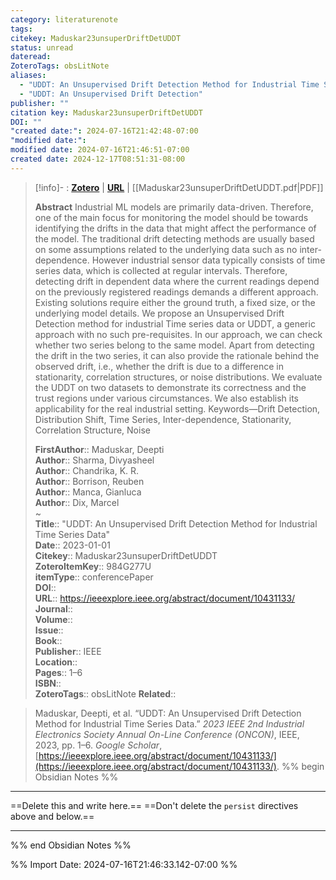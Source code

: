 ```yaml
---
category: literaturenote
tags: 
citekey: Maduskar23unsuperDriftDetUDDT
status: unread
dateread: 
ZoteroTags: obsLitNote
aliases:
  - "UDDT: An Unsupervised Drift Detection Method for Industrial Time Series Data"
  - "UDDT: An Unsupervised Drift Detection"
publisher: ""
citation key: Maduskar23unsuperDriftDetUDDT
DOI: ""
"created date:": 2024-07-16T21:42:48-07:00
"modified date:": 
modified date: 2024-07-16T21:46:51-07:00
created date: 2024-12-17T08:51:31-08:00
---
```


> [!info]- : [**Zotero**](zotero://select/library/items/984G277U)   | [**URL**](https://ieeexplore.ieee.org/abstract/document/10431133/) | [[Maduskar23unsuperDriftDetUDDT.pdf|PDF]]
>
> 
> **Abstract**
> Industrial ML models are primarily data-driven. Therefore, one of the main focus for monitoring the model should be towards identifying the drifts in the data that might affect the performance of the model. The traditional drift detecting methods are usually based on some assumptions related to the underlying data such as no inter-dependence. However industrial sensor data typically consists of time series data, which is collected at regular intervals. Therefore, detecting drift in dependent data where the current readings depend on the previously registered readings demands a different approach. Existing solutions require either the ground truth, a fixed size, or the underlying model details. We propose an Unsupervised Drift Detection method for industrial Time series data or UDDT, a generic approach with no such pre-requisites. In our approach, we can check whether two series belong to the same model. Apart from detecting the drift in the two series, it can also provide the rationale behind the observed drift, i.e., whether the drift is due to a difference in stationarity, correlation structures, or noise distributions. We evaluate the UDDT on two datasets to demonstrate its correctness and the trust regions under various circumstances. We also establish its applicability for the real industrial setting. Keywords—Drift Detection, Distribution Shift, Time Series, Inter-dependence, Stationarity, Correlation Structure, Noise
> 
> 
> **FirstAuthor**:: Maduskar, Deepti  
> **Author**:: Sharma, Divyasheel  
> **Author**:: Chandrika, K. R.  
> **Author**:: Borrison, Reuben  
> **Author**:: Manca, Gianluca  
> **Author**:: Dix, Marcel  
~    
> **Title**:: "UDDT: An Unsupervised Drift Detection Method for Industrial Time Series Data"  
> **Date**:: 2023-01-01  
> **Citekey**:: Maduskar23unsuperDriftDetUDDT  
> **ZoteroItemKey**:: 984G277U  
> **itemType**:: conferencePaper  
> **DOI**::   
> **URL**:: https://ieeexplore.ieee.org/abstract/document/10431133/  
> **Journal**::   
> **Volume**::   
> **Issue**::   
> **Book**::   
> **Publisher**:: IEEE  
> **Location**::    
> **Pages**:: 1–6  
> **ISBN**::   
> **ZoteroTags**:: obsLitNote
> **Related**:: 

> Maduskar, Deepti, et al. “UDDT: An Unsupervised Drift Detection Method for Industrial Time Series Data.” _2023 IEEE 2nd Industrial Electronics Society Annual On-Line Conference (ONCON)_, IEEE, 2023, pp. 1–6. _Google Scholar_, [https://ieeexplore.ieee.org/abstract/document/10431133/](https://ieeexplore.ieee.org/abstract/document/10431133/).
%% begin Obsidian Notes %%
___
==Delete this and write here.==
==Don't delete the `persist` directives above and below.==
___
%% end Obsidian Notes %%



%% Import Date: 2024-07-16T21:46:33.142-07:00 %%
